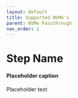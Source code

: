 ```yaml
---
layout: default
title: Supported NVMe's
parent: NVMe Passthrough
nav_order: 1
---
```


# Step Name
#### Placeholder caption

Placeholder text